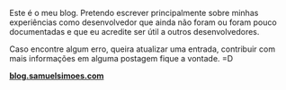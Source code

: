 Este é o meu blog. Pretendo escrever principalmente sobre minhas experiências como desenvolvedor que ainda não foram ou foram pouco documentadas e que eu acredite ser útil a outros desenvolvedores.

Caso encontre algum erro, queira atualizar uma entrada, contribuir com mais informações em alguma postagem fique a vontade. =D

**[blog.samuelsimoes.com](http://blog.samuelsimoes.com)**